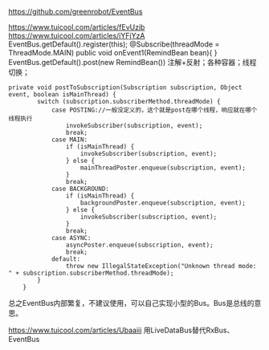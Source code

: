 https://github.com/greenrobot/EventBus

https://www.tuicool.com/articles/fEvUzib
https://www.tuicool.com/articles/iYFjYzA
EventBus.getDefault().register(this);
@Subscribe(threadMode = ThreadMode.MAIN)
    public void onEvent1(RemindBean bean){
    }
EventBus.getDefault().post(new RemindBean())
注解+反射；各种容器；线程切换；

```
private void postToSubscription(Subscription subscription, Object event, boolean isMainThread) {
        switch (subscription.subscriberMethod.threadMode) {
            case POSTING://一般没定义的，这个就是post在哪个线程，响应就在哪个线程执行
                invokeSubscriber(subscription, event);
                break;
            case MAIN:
                if (isMainThread) {
                    invokeSubscriber(subscription, event);
                } else {
                    mainThreadPoster.enqueue(subscription, event);
                }
                break;
            case BACKGROUND:
                if (isMainThread) {
                    backgroundPoster.enqueue(subscription, event);
                } else {
                    invokeSubscriber(subscription, event);
                }
                break;
            case ASYNC:
                asyncPoster.enqueue(subscription, event);
                break;
            default:
                throw new IllegalStateException("Unknown thread mode: " + subscription.subscriberMethod.threadMode);
        }
    }
```

总之EventBus内部繁复，不建议使用，可以自己实现小型的Bus。Bus是总线的意思。

https://www.tuicool.com/articles/Ubaaiii 
用LiveDataBus替代RxBus、EventBus

